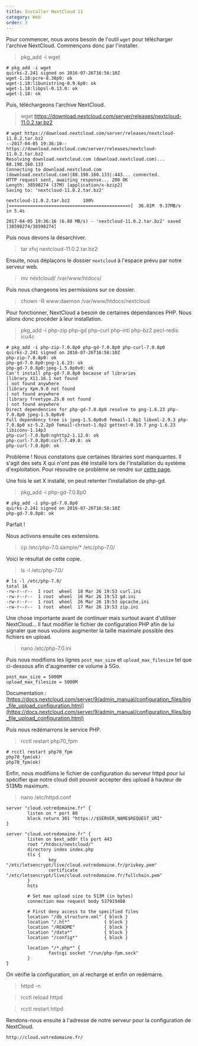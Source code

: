 ```yaml
---
title: Installer NextCloud 11
category: Web
order: 3
---
```


Pour commencer, nous avons besoin de l'outil `wget` pour télécharger l'archive NextCloud. Commençons donc par l'installer.

> pkg_add -i wget

```
# pkg_add -i wget
quirks-2.241 signed on 2016-07-26T16:56:10Z
wget-1.18:pcre-8.38p0: ok
wget-1.18:libunistring-0.9.6p0: ok
wget-1.18:libpsl-0.13.0: ok
wget-1.18: ok
```

Puis, téléchargeons l'archive NextCloud.

> wget https://download.nextcloud.com/server/releases/nextcloud-11.0.2.tar.bz2

```
# wget https://download.nextcloud.com/server/releases/nextcloud-11.0.2.tar.bz2
--2017-04-05 19:36:10--  https://download.nextcloud.com/server/releases/nextcloud-11.0.2.tar.bz2
Resolving download.nextcloud.com (download.nextcloud.com)... 88.198.160.133
Connecting to download.nextcloud.com (download.nextcloud.com)|88.198.160.133|:443... connected.
HTTP request sent, awaiting response... 200 OK
Length: 38598274 (37M) [application/x-bzip2]
Saving to: 'nextcloud-11.0.2.tar.bz2'

nextcloud-11.0.2.tar.bz2     100%[=============================================>]  36.81M  9.37MB/s    in 5.4s

2017-04-05 19:36:16 (6.88 MB/s) - 'nextcloud-11.0.2.tar.bz2' saved [38598274/38598274]
```

Puis nous devons la désarchiver.

> tar xfvj nextcloud-11.0.2.tar.bz2

Ensuite, nous déplaçons le dossier `nextcloud` à l'espace prévu par notre serveur web.

> mv nextcloud/ /var/www/htdocs/

Puis nous changeons les permissions sur ce dossier.

> chown -R www:daemon /var/www/htdocs/nextcloud

Pour fonctionner, NextCloud a besoin de certaines dépendances PHP. Nous allons donc procéder à leur installation.

> pkg_add -i php-zip php-gd php-curl php-intl php-bz2 pecl-redis icu4c

```
# pkg_add -i php-zip-7.0.8p0 php-gd-7.0.8p0 php-curl-7.0.8p0
quirks-2.241 signed on 2016-07-26T16:56:10Z
php-zip-7.0.8p0: ok
php-gd-7.0.8p0:png-1.6.23: ok
php-gd-7.0.8p0:jpeg-1.5.0p0v0: ok
Can't install php-gd-7.0.8p0 because of libraries
|library X11.16.1 not found
| not found anywhere
|library Xpm.9.0 not found
| not found anywhere
|library freetype.25.0 not found
| not found anywhere
Direct dependencies for php-gd-7.0.8p0 resolve to png-1.6.23 php-7.0.8p0 jpeg-1.5.0p0v0
Full dependency tree is jpeg-1.5.0p0v0 femail-1.0p1 libxml-2.9.3 php-7.0.8p0 xz-5.2.2p0 femail-chroot-1.0p2 gettext-0.19.7 png-1.6.23 libiconv-1.14p3
php-curl-7.0.8p0:nghttp2-1.12.0: ok
php-curl-7.0.8p0:curl-7.49.0: ok
php-curl-7.0.8p0: ok
```

Problème ! Nous constatons que certaines librairies sont manquantes. Il s'agit des sets X qui n'ont pas été installé lors de l'installation du système d'exploitation. Pour résoudre ce problème se rendre sur [cette page](https://github.com/dodoritfort/OpenBSD/wiki/Installer-les-headers-X-manquants).

Une fois le set X installé, on peut retenter l'installation de php-gd.

> pkg_add -i php-gd-7.0.8p0

```
# pkg_add -i php-gd-7.0.8p0
quirks-2.241 signed on 2016-07-26T16:56:10Z
php-gd-7.0.8p0: ok
```

Parfait !

Nous activons ensuite ces extensions.

> cp /etc/php-7.0.sample/* /etc/php-7.0/

Voici le résultat de cette copie.

> ls -l /etc/php-7.0/

```
# ls -l /etc/php-7.0/
total 16
-rw-r--r--  1 root  wheel  18 Mar 26 19:53 curl.ini
-rw-r--r--  1 root  wheel  16 Mar 26 19:53 gd.ini
-rw-r--r--  1 root  wheel  26 Mar 26 19:53 opcache.ini
-rw-r--r--  1 root  wheel  17 Mar 26 19:53 zip.ini
```

Une chose importante avant de continuer mais surtout avant d'utiliser NextCloud... Il faut modifier le fichier de configuration PHP afin de lui signaler que nous voulons augmenter la taille maximale possible des fichiers en upload.

> nano /etc/php-7.0.ini

Puis nous modifions les lignes `post_max_size` et `upload_max_filesize` tel que ci-dessous afin d'augmenter ce volume à 5Go.

```
post_max_size = 5000M
upload_max_filesize = 5000M
```

Documentation : [https://docs.nextcloud.com/server/9/admin_manual/configuration_files/big_file_upload_configuration.html](https://docs.nextcloud.com/server/9/admin_manual/configuration_files/big_file_upload_configuration.html)

Puis nous redémarrons le service PHP.

> rcctl restart php70_fpm

```
# rcctl restart php70_fpm
php70_fpm(ok)
php70_fpm(ok)
```

Enfin, nous modifions le fichier de configuration du serveur httpd pour lui spécifier que notre cloud doit pouvoir accepter des upload à hauteur de 513Mb maximum.

> nano /etc/httpd.conf

```
server "cloud.votredomaine.fr" {
        listen on * port 80
        block return 301 "https://$SERVER_NAME$REQUEST_URI"
}

server "cloud.votredomaine.fr" {
        listen on $ext_addr tls port 443
        root "/htdocs/nextcloud/"
        directory index index.php
        tls {
                key "/etc/letsencrypt/live/cloud.votredomaine.fr/privkey.pem"
                certificate "/etc/letsencrypt/live/cloud.votredomaine.fr/fullchain.pem"
        }
        hsts

        # Set max upload size to 513M (in bytes)
        connection max request body 537919488

        # First deny access to the specified files
        location "/db_structure.xml" { block }
        location "/.ht*"             { block }
        location "/README"           { block }
        location "/data*"            { block }
        location "/config*"          { block }

        location "/*.php*" {
                fastcgi socket "/run/php-fpm.sock"
        }
}
```

On vérifie la configuration, on al recharge et enfin on redémarre.

> httpd -n

> rcctl reload httpd

> rcctl restart httpd

Rendons-nous ensuite à l'adresse de notre serveur pour la configuration de NextCloud.

`http://cloud.votredomaine.fr/`
